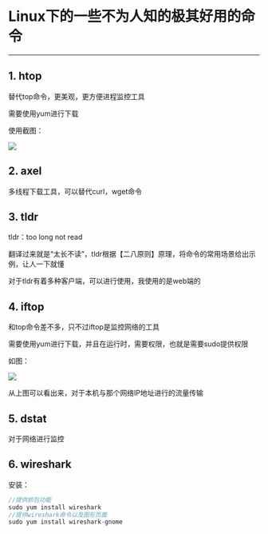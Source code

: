# Linux下的一些不为人知的极其好用的命令

---------------

## 1. htop

替代top命令，更美观，更方便进程监控工具

需要使用yum进行下载

使用截图：

![](https://ykitty.oss-cn-beijing.aliyuncs.com/photo/Linux/htop%E5%91%BD%E4%BB%A4.png)

## 2. axel

多线程下载工具，可以替代curl，wget命令

## 3. tldr

tldr：too long not read

翻译过来就是“太长不读”，tldr根据【二八原则】原理，将命令的常用场景给出示例，让人一下就懂

对于tldr有着多种客户端，可以进行使用，我使用的是web端的

## 4. iftop

和top命令差不多，只不过iftop是监控网络的工具

需要使用yum进行下载，并且在运行时，需要权限，也就是需要sudo提供权限

如图：

![](https://ykitty.oss-cn-beijing.aliyuncs.com/photo/Linux/%E5%91%BD%E4%BB%A4/iftop/iftop.png)

从上图可以看出来，对于本机与那个网络IP地址进行的流量传输

## 5. dstat

对于网络进行监控

## 6. wireshark

安装：

```C++
//提供抓包功能
sudo yum install wireshark
//提供wireshark命令以及图形页面
sudo yum install wireshark-gnome
```







​	